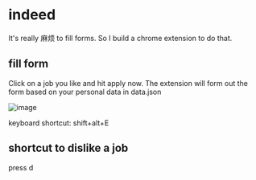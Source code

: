 # indeed

It's really 麻烦 to fill forms. So I build a chrome extension to do that. 



## fill form 

Click on a job you like and hit apply now. The extension will form out the form based on your personal data in data.json

![image](https://user-images.githubusercontent.com/38233725/180263243-84423822-a0bb-4531-96ed-0138f9782e58.png)

keyboard shortcut: shift+alt+E



## shortcut to dislike a job

press d
